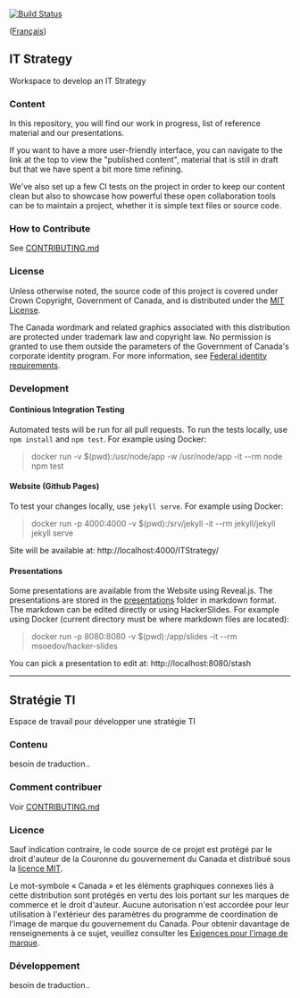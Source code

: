 [![Build Status](https://travis-ci.com/sara-sabr/ITStrategy.svg?branch=master)](https://travis-ci.com/sara-sabr/ITStrategy)

([Français](#strategie-ti))

## IT Strategy

Workspace to develop an IT Strategy

### Content

In this repository, you will find our work in progress, list of reference material and our presentations.

If you want to have a more user-friendly interface, you can navigate to the link at the top to view the "published content", material that is still in draft but that we have spent a bit more time refining.

We've also set up a few CI tests on the project in order to keep our content clean but also to showcase how powerful these open collaboration tools can be to maintain a project, whether it is simple text files or source code.

### How to Contribute

See [CONTRIBUTING.md](CONTRIBUTING.md)

### License

Unless otherwise noted, the source code of this project is covered under Crown Copyright, Government of Canada, and is distributed under the [MIT License](LICENSE).

The Canada wordmark and related graphics associated with this distribution are protected under trademark law and copyright law.
No permission is granted to use them outside the parameters of the Government of Canada's corporate identity program.
For more information, see [Federal identity requirements](https://www.canada.ca/en/treasury-board-secretariat/topics/government-communications/federal-identity-requirements.html).

### Development

#### Continious Integration Testing

Automated tests will be run for all pull requests.
To run the tests locally, use `npm install` and `npm test`. For example using Docker:

> docker run -v $(pwd):/usr/node/app -w /usr/node/app -it --rm node npm test

#### Website (Github Pages)

To test your changes locally, use `jekyll serve`. For example using Docker:

> docker run -p 4000:4000 -v $(pwd):/srv/jekyll -it --rm jekyll/jekyll jekyll serve

Site will be available at: http://localhost:4000/ITStrategy/

#### Presentations

Some presentations are available from the Website using Reveal.js.
The presentations are stored in the [presentations](presentations) folder in markdown format.
The markdown can be edited directly or using HackerSlides. For example using Docker (current directory must be where markdown files are located):

> docker run -p 8080:8080 -v $(pwd):/app/slides -it --rm msoedov/hacker-slides

You can pick a presentation to edit at: http://localhost:8080/stash

______________________

## Stratégie TI

Espace de travail pour développer une stratégie TI

### Contenu

besoin de traduction..

### Comment contribuer

Voir [CONTRIBUTING.md](CONTRIBUTING.md)

### Licence

Sauf indication contraire, le code source de ce projet est protégé par le droit d'auteur de la Couronne du gouvernement du Canada et distribué sous la [licence MIT](LICENSE).

Le mot-symbole « Canada » et les éléments graphiques connexes liés à cette distribution sont protégés en vertu des lois portant sur les marques de commerce et le droit d'auteur.
Aucune autorisation n'est accordée pour leur utilisation à l'extérieur des paramètres du programme de coordination de l'image de marque du gouvernement du Canada.
Pour obtenir davantage de renseignements à ce sujet, veuillez consulter les [Exigences pour l'image de marque](https://www.canada.ca/fr/secretariat-conseil-tresor/sujets/communications-gouvernementales/exigences-image-marque.html).

### Développement

besoin de traduction..
